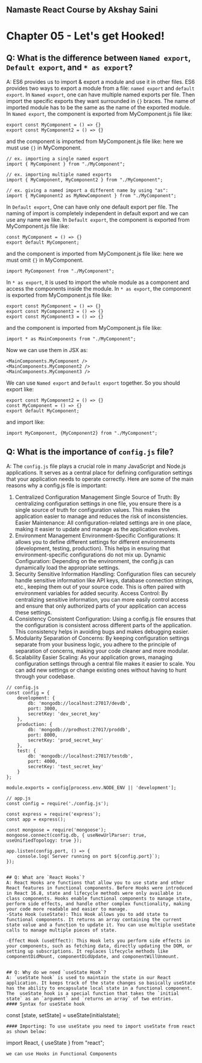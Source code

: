 ## Namaste React Course by Akshay Saini
# Chapter 05 - Let's get Hooked!

## Q: What is the difference between `Named export`, `Default export`, and `* as export`?
A: ES6 provides us to import & export a module and use it in other files. ES6 provides two ways to export a module from a file: `named export` and `default export`.
In `Named export`, one can have multiple named exports per file. Then import the specific exports they want surrounded in `{}` braces. The name of imported module has to be the same as the name of the exported module.
In `Named export`, the component is exported from MyComponent.js file like:
```
export const MyComponent = () => {}
export const MyComponent2 = () => {}
``` 
and the component is imported from MyComponent.js file like: here we must use `{}` in MyComponent.
```
// ex. importing a single named export
import { MyComponent } from "./MyComponent";

// ex. importing multiple named exports
import { MyComponent, MyComponent2 } from "./MyComponent";

// ex. giving a named import a different name by using "as":
import { MyComponent2 as MyNewComponent } from "./MyComponent";
```

In `Default export`, One can have only one default export per file. The naming of import is completely independent in default export and we can use any name we like.
In `Default export`, the component is exported from MyComponent.js file like:
```
const MyComponent = () => {}
export default MyComponent;
```
and the component is imported from MyComponent.js file like: here we must omit `{}` in MyComponent.
```
import MyComponent from "./MyComponent";
```

In `* as export`, it is used to import the whole module as a component and access the components inside the module.
In `* as export`, the component is exported from MyComponent.js file like:
```
export const MyComponent = () => {}
export const MyComponent2 = () => {}
export const MyComponent3 = () => {}
``` 
and the component is imported from MyComponent.js file like:
```
import * as MainComponents from "./MyComponent";
```
Now we can use them in JSX as:
```
<MainComponents.MyComponent />
<MainComponents.MyComponent2 />
<MainComponents.MyComponent3 />
```
We can use `Named export` and `Default export` together. So you should export like:
```
export const MyComponent2 = () => {}
const MyComponent = () => {}
export default MyComponent;
```
and import like:
```
import MyComponent, {MyComponent2} from "./MyComponent";
```


## Q: What is the importance of `config.js` file?
A: The `config.js` file plays a crucial role in many JavaScript and Node.js applications. It serves as a central place for defining configuration settings that your application needs to operate correctly. Here are some of the main reasons why a config.js file is important:

1. Centralized Configuration Management
Single Source of Truth: By centralizing configuration settings in one file, you ensure there is a single source of truth for configuration values. This makes the application easier to manage and reduces the risk of inconsistencies.
Easier Maintenance: All configuration-related settings are in one place, making it easier to update and manage as the application evolves.
2. Environment Management
Environment-Specific Configurations: It allows you to define different settings for different environments (development, testing, production). This helps in ensuring that environment-specific configurations do not mix up.
Dynamic Configuration: Depending on the environment, the config.js can dynamically load the appropriate settings.
3. Security
Sensitive Information Handling: Configuration files can securely handle sensitive information like API keys, database connection strings, etc., keeping them out of your source code. This is often paired with environment variables for added security.
Access Control: By centralizing sensitive information, you can more easily control access and ensure that only authorized parts of your application can access these settings.
4. Consistency
Consistent Configuration: Using a config.js file ensures that the configuration is consistent across different parts of the application. This consistency helps in avoiding bugs and makes debugging easier.
5. Modularity
Separation of Concerns: By keeping configuration settings separate from your business logic, you adhere to the principle of separation of concerns, making your code cleaner and more modular.
6. Scalability
Easier Scaling: As your application grows, managing configuration settings through a central file makes it easier to scale. You can add new settings or change existing ones without having to hunt through your codebase.

```
// config.js
const config = {
    development: {
        db: 'mongodb://localhost:27017/devdb',
        port: 3000,
        secretKey: 'dev_secret_key'
    },
    production: {
        db: 'mongodb://prodhost:27017/proddb',
        port: 8000,
        secretKey: 'prod_secret_key'
    },
    test: {
        db: 'mongodb://localhost:27017/testdb',
        port: 4000,
        secretKey: 'test_secret_key'
    }
};

module.exports = config[process.env.NODE_ENV || 'development'];
```
```
// app.js
const config = require('./config.js');

const express = require('express');
const app = express();

const mongoose = require('mongoose');
mongoose.connect(config.db, { useNewUrlParser: true, useUnifiedTopology: true });

app.listen(config.port, () => {
    console.log(`Server running on port ${config.port}`);
});

```
```

## Q: What are `React Hooks`?
A: React Hooks are functions that allow you to use state and other React features in functional components. Before Hooks were introduced in React 16.8, state and lifecycle methods were only available in class components. Hooks enable functional components to manage state, perform side effects, and handle other complex functionality, making your code more readable and easier to manage.
-State Hook (useState): This Hook allows you to add state to functional components. It returns an array containing the current state value and a function to update it. You can use multiple useState calls to manage multiple pieces of state.

-Effect Hook (useEffect): This Hook lets you perform side effects in your components, such as fetching data, directly updating the DOM, or setting up subscriptions. It replaces lifecycle methods like componentDidMount, componentDidUpdate, and componentWillUnmount.


## Q: Why do we need `useState Hook`?
A: `useState hook` is used to maintain the state in our React application. It keeps track of the state changes so basically useState has the ability to encapsulate local state in a functional component.
The  useState hook is a special function that takes the `initial state` as an `argument` and `returns an array` of two entries.
#### Syntax for useState hook
```
const [state, setState] = useState(initialstate);
```
#### Importing: To use useState you need to import useState from react as shown below:
```
import React, { useState } from "react";
```
we can use Hooks in Functional Components
